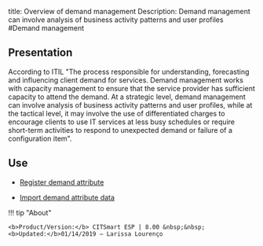 title: Overview of demand management
Description: Demand management can involve analysis of business activity patterns and user profiles
#Demand management

Presentation
----------------

According to ITIL "The process responsible for understanding, forecasting and
influencing client demand for services. Demand management works with capacity
management to ensure that the service provider has sufficient capacity to attend
the demand. At a strategic level, demand management can involve analysis of
business activity patterns and user profiles, while at the tactical level, it
may involve the use of differentiated charges to encourage clients to use IT
services at less busy schedules or require short-term activities to respond to
unexpected demand or failure of a configuration item".

Use
-------

- [Register demand attribute](/en-us/citsmart-esp-8/processes/demand/use/register-demand-attribute.html)

- [Import demand attribute data](/en-us/citsmart-esp-8/processes/demand/use/import-demand-attibute-data.html)

!!! tip "About"

    <b>Product/Version:</b> CITSmart ESP | 8.00 &nbsp;&nbsp;
    <b>Updated:</b>01/14/2019 – Larissa Lourenço

